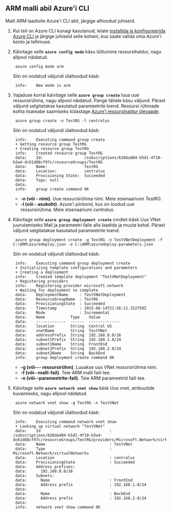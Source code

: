 ## <a name="deploy-the-arm-template-by-using-the-azure-cli"></a>ARM malli abil Azure'i CLI

Malli ARM laadisite Azure'i CLI abil, järgige alltoodud juhiseid.

1. Kui teil on Azure CLI kunagi kasutanud, leiate [installida ja konfigureerida Azure CLI](../articles/xplat-cli-install.md) ja järgige juhiseid selle kohani, kus saate valida oma Azure'i konto ja tellimuse.
2. Käivitage selle **`azure config mode`** käsu lülitumine ressursihaldur, nagu allpool näidatud.

        azure config mode arm

    Siin on oodatud väljundi ülaltoodud käsk:

        info:    New mode is arm

3. Vajaduse korral käivitage selle **`azure group create`** luua uue ressursirühma, nagu allpool näidatud. Pange tähele käsu väljund. Pärast väljund selgitatakse kasutatud parameetrite loend. Ressursi rühmade kohta lisateabe saamiseks külastage [Azure'i ressursihaldur ülevaade](../articles/resource-group-overview.md).

        azure group create -n TestRG -l centralus

    Siin on oodatud väljundi ülaltoodud käsk:

        info:    Executing command group create
        + Getting resource group TestRG
        + Creating resource group TestRG
        info:    Created resource group TestRG
        data:    Id:                  /subscriptions/628dad04-b5d1-4f10-b3a4-dc61d88cf97c/resourceGroups/TestRG
        data:    Name:                TestRG
        data:    Location:            centralus
        data:    Provisioning State:  Succeeded
        data:    Tags: null
        data:
        info:    group create command OK

    - **-n (või - nimi)**. Uue ressursirühma nimi. Meie stsenaariumi *TestRG*.
    - **-l (või - asukoht)**. Azure'i piirkond, kus on loodud uue ressursirühma. Meie stsenaariumi *centralus*.

4. Käivitage selle **`azure group deployment create`** cmdlet-käsk Uus VNet juurutamiseks Mall ja parameetri faile alla laadida ja muuta kohal. Pärast väljund selgitatakse kasutatud parameetrite loend.

        azure group deployment create -g TestRG -n TestVNetDeployment -f C:\ARM\azuredeploy.json -e C:\ARM\azuredeploy-parameters.json

    Siin on oodatud väljundi ülaltoodud käsk:

        info:    Executing command group deployment create
        + Initializing template configurations and parameters
        + Creating a deployment
        info:    Created template deployment "TestVNetDeployment"
        + Registering providers
        info:    Registering provider microsoft.network
        + Waiting for deployment to complete
        data:    DeploymentName     : TestVNetDeployment
        data:    ResourceGroupName  : TestRG
        data:    ProvisioningState  : Succeeded
        data:    Timestamp          : 2015-08-14T21:56:11.152759Z
        data:    Mode               : Incremental
        data:    Name           Type    Value
        data:    -------------  ------  --------------
        data:    location       String  Central US
        data:    vnetName       String  TestVNet
        data:    addressPrefix  String  192.168.0.0/16
        data:    subnet1Prefix  String  192.168.1.0/24
        data:    subnet1Name    String  FrontEnd
        data:    subnet2Prefix  String  192.168.2.0/24
        data:    subnet2Name    String  BackEnd
        info:    group deployment create command OK

    - **-g (või--- ressursirühm)**. Luuakse uus VNet ressursirühma nimi.
    - **-f (või--malli-fail)**. Teie ARM malli faili tee.
    - **-e (või--parameetrite-fail)**. Teie ARM parameetrid faili tee.

5. Käivitage selle **`azure network vnet show`** käsk Uus vnet, atribuutide kuvamiseks, nagu allpool näidatud.

        azure network vnet show -g TestRG -n TestVNet

    Siin on oodatud väljundi ülaltoodud käsk:

        info:    Executing command network vnet show
        + Looking up virtual network "TestVNet"
        data:    Id                              : /subscriptions/628dad04-b5d1-4f10-b3a4-dc61d88cf97c/resourceGroups/TestRG/providers/Microsoft.Network/virtualNetworks/TestVNet
        data:    Name                            : TestVNet
        data:    Type                            : Microsoft.Network/virtualNetworks
        data:    Location                        : centralus
        data:    ProvisioningState               : Succeeded
        data:    Address prefixes:
        data:      192.168.0.0/16
        data:    Subnets:
        data:      Name                          : FrontEnd
        data:      Address prefix                : 192.168.1.0/24
        data:
        data:      Name                          : BackEnd
        data:      Address prefix                : 192.168.2.0/24
        data:
        info:    network vnet show command OK
